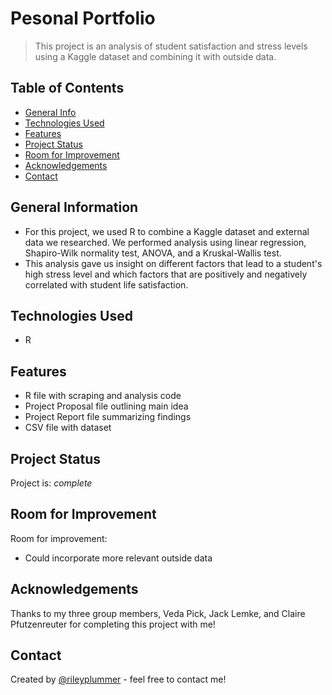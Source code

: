 # Pesonal Portfolio
> This project is an analysis of student satisfaction and stress levels using a Kaggle dataset and combining it with outside data.

## Table of Contents
* [General Info](#general-information)
* [Technologies Used](#technologies-used)
* [Features](#features)
* [Project Status](#project-status)
* [Room for Improvement](#room-for-improvement)
* [Acknowledgements](#acknowledgements)
* [Contact](#contact)


## General Information
- For this project, we used R to combine a Kaggle dataset and external data we researched. We performed analysis using linear regression, Shapiro-Wilk normality test, ANOVA, and a Kruskal-Wallis test. 
- This analysis gave us insight on different factors that lead to a student's high stress level and which factors that are positively and negatively correlated with student life satisfaction. 



## Technologies Used
- R



## Features
- R file with scraping and analysis code
- Project Proposal file outlining main idea
- Project Report file summarizing findings
- CSV file with dataset




## Project Status
Project is: _complete_ 


## Room for Improvement

Room for improvement:
- Could incorporate more relevant outside data

## Acknowledgements
Thanks to my three group members, Veda Pick, Jack Lemke, and Claire Pfutzenreuter for completing this project with me!

## Contact
Created by [@rileyplummer](https://www.rileyplummer.com) - feel free to contact me!
